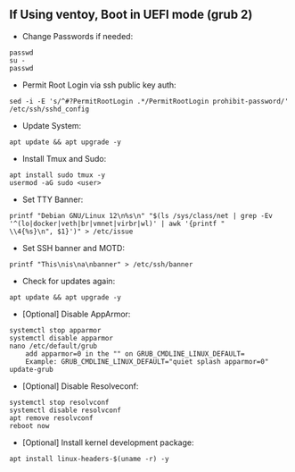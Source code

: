 ## If Using ventoy, Boot in UEFI mode (grub 2)

* Change Passwords if needed:
```
passwd
su -
passwd
```
* Permit Root Login via ssh public key auth:
```
sed -i -E 's/^#?PermitRootLogin .*/PermitRootLogin prohibit-password/' /etc/ssh/sshd_config
```
* Update System:
```
apt update && apt upgrade -y
```
* Install Tmux and Sudo:
```
apt install sudo tmux -y
usermod -aG sudo <user>
```
* Set TTY Banner:
```
printf "Debian GNU/Linux 12\n%s\n" "$(ls /sys/class/net | grep -Ev '^(lo|docker|veth|br|vmnet|virbr|wl)' | awk '{printf "         \\4{%s}\n", $1}')" > /etc/issue
```
* Set SSH banner and MOTD:
```
printf "This\nis\na\nbanner" > /etc/ssh/banner
```
* Check for updates again:
```
apt update && apt upgrade -y
```
* [Optional] Disable AppArmor:
```
systemctl stop apparmor
systemctl disable apparmor
nano /etc/default/grub
	add apparmor=0 in the "" on GRUB_CMDLINE_LINUX_DEFAULT=
	Example: GRUB_CMDLINE_LINUX_DEFAULT="quiet splash apparmor=0"
update-grub
```
* [Optional] Disable Resolveconf:
```
systemctl stop resolvconf
systemctl disable resolvconf
apt remove resolvconf
reboot now
```
* [Optional] Install kernel development package:
```
apt install linux-headers-$(uname -r) -y
```